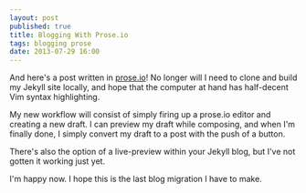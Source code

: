 ```yaml
---
layout: post
published: true
title: Blogging With Prose.io
tags: blogging prose
date: 2013-07-29 16:00
---
```


And here's a post written in [prose.io](http://prose.io)! No longer will I need to clone and build my Jekyll site locally, and hope that the computer at hand has half-decent Vim syntax highlighting.

My new workflow will consist of simply firing up a prose.io editor and creating a new draft. I can preview my draft while composing, and when I'm finally done, I simply convert my draft to a post with the push of a button.

There's also the option of a live-preview within your Jekyll blog, but I've not gotten it working just yet.

I'm happy now. I hope this is the last blog migration I have to make.
